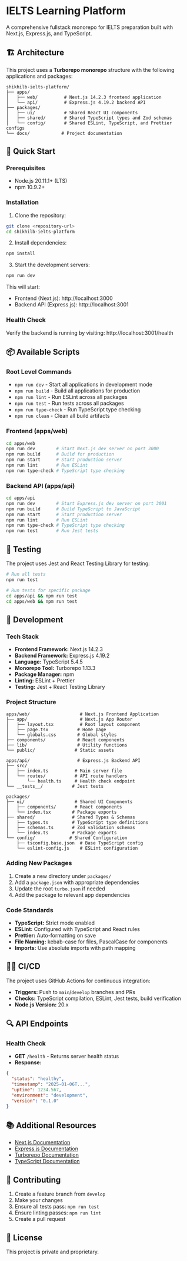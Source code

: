 # IELTS Learning Platform

A comprehensive fullstack monorepo for IELTS preparation built with Next.js, Express.js, and TypeScript.

## 🏗️ Architecture

This project uses a **Turborepo monorepo** structure with the following applications and packages:

```
shikhilb-ielts-platform/
├── apps/
│   ├── web/          # Next.js 14.2.3 frontend application
│   └── api/          # Express.js 4.19.2 backend API
├── packages/
│   ├── ui/           # Shared React UI components
│   ├── shared/       # Shared TypeScript types and Zod schemas
│   └── config/       # Shared ESLint, TypeScript, and Prettier configs
└── docs/            # Project documentation
```

## 🚀 Quick Start

### Prerequisites

- Node.js 20.11.1+ (LTS)
- npm 10.9.2+

### Installation

1. Clone the repository:
```bash
git clone <repository-url>
cd shikhilb-ielts-platform
```

2. Install dependencies:
```bash
npm install
```

3. Start the development servers:
```bash
npm run dev
```

This will start:
- Frontend (Next.js): http://localhost:3000
- Backend API (Express.js): http://localhost:3001

### Health Check

Verify the backend is running by visiting: http://localhost:3001/health

## 📦 Available Scripts

### Root Level Commands

- `npm run dev` - Start all applications in development mode
- `npm run build` - Build all applications for production
- `npm run lint` - Run ESLint across all packages
- `npm run test` - Run tests across all packages
- `npm run type-check` - Run TypeScript type checking
- `npm run clean` - Clean all build artifacts

### Frontend (apps/web)

```bash
cd apps/web
npm run dev        # Start Next.js dev server on port 3000
npm run build      # Build for production
npm run start      # Start production server
npm run lint       # Run ESLint
npm run type-check # TypeScript type checking
```

### Backend API (apps/api)

```bash
cd apps/api
npm run dev        # Start Express.js dev server on port 3001
npm run build      # Build TypeScript to JavaScript
npm run start      # Start production server
npm run lint       # Run ESLint
npm run type-check # TypeScript type checking
npm run test       # Run Jest tests
```

## 🧪 Testing

The project uses Jest and React Testing Library for testing:

```bash
# Run all tests
npm run test

# Run tests for specific package
cd apps/api && npm run test
cd apps/web && npm run test
```

## 🔧 Development

### Tech Stack

- **Frontend Framework:** Next.js 14.2.3
- **Backend Framework:** Express.js 4.19.2
- **Language:** TypeScript 5.4.5
- **Monorepo Tool:** Turborepo 1.13.3
- **Package Manager:** npm
- **Linting:** ESLint + Prettier
- **Testing:** Jest + React Testing Library

### Project Structure

```
apps/web/                   # Next.js Frontend Application
├── app/                    # Next.js App Router
│   ├── layout.tsx          # Root layout component
│   ├── page.tsx           # Home page
│   └── globals.css        # Global styles
├── components/            # React components
├── lib/                   # Utility functions
└── public/               # Static assets

apps/api/                  # Express.js Backend API
├── src/
│   ├── index.ts          # Main server file
│   └── routes/           # API route handlers
│       └── health.ts     # Health check endpoint
└── __tests__/           # Jest tests

packages/
├── ui/                   # Shared UI Components
│   ├── components/       # React components
│   └── index.tsx        # Package exports
├── shared/              # Shared Types & Schemas
│   ├── types.ts         # TypeScript type definitions
│   ├── schemas.ts       # Zod validation schemas
│   └── index.ts         # Package exports
└── config/             # Shared Configuration
    ├── tsconfig.base.json  # Base TypeScript config
    └── eslint-config.js    # ESLint configuration
```

### Adding New Packages

1. Create a new directory under `packages/`
2. Add a `package.json` with appropriate dependencies
3. Update the root `turbo.json` if needed
4. Add the package to relevant app dependencies

### Code Standards

- **TypeScript:** Strict mode enabled
- **ESLint:** Configured with TypeScript and React rules
- **Prettier:** Auto-formatting on save
- **File Naming:** kebab-case for files, PascalCase for components
- **Imports:** Use absolute imports with path mapping

## 🏃‍♂️ CI/CD

The project uses GitHub Actions for continuous integration:

- **Triggers:** Push to `main`/`develop` branches and PRs
- **Checks:** TypeScript compilation, ESLint, Jest tests, build verification
- **Node.js Version:** 20.x

## 🔍 API Endpoints

### Health Check
- **GET** `/health` - Returns server health status
- **Response:**
```json
{
  "status": "healthy",
  "timestamp": "2025-01-06T...",
  "uptime": 1234.567,
  "environment": "development",
  "version": "0.1.0"
}
```

## 📚 Additional Resources

- [Next.js Documentation](https://nextjs.org/docs)
- [Express.js Documentation](https://expressjs.com/)
- [Turborepo Documentation](https://turbo.build/repo/docs)
- [TypeScript Documentation](https://www.typescriptlang.org/docs/)

## 🤝 Contributing

1. Create a feature branch from `develop`
2. Make your changes
3. Ensure all tests pass: `npm run test`
4. Ensure linting passes: `npm run lint`
5. Create a pull request

## 📄 License

This project is private and proprietary.
